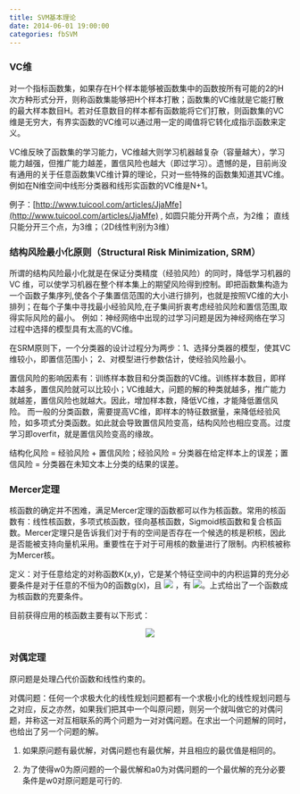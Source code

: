 ```yaml
---
title: SVM基本理论
date: 2014-06-01 19:00:00
categories: fbSVM
---
```


<script type="text/javascript" src="http://cdn.mathjax.org/mathjax/latest/MathJax.js?config=default"></script>

### VC维

   对一个指标函数集，如果存在H个样本能够被函数集中的函数按所有可能的2的H次方种形式分开，则称函数集能够把H个样本打散；函数集的VC维就是它能打散的最大样本数目H。若对任意数目的样本都有函数能将它们打散，则函数集的VC维是无穷大，有界实函数的VC维可以通过用一定的阈值将它转化成指示函数来定义。
     
   VC维反映了函数集的学习能力，VC维越大则学习机器越复杂（容量越大），学习能力越强，但推广能力越差，置信风险也越大（即过学习）。遗憾的是，目前尚没有通用的关于任意函数集VC维计算的理论，只对一些特殊的函数集知道其VC维。例如在N维空间中线形分类器和线形实函数的VC维是N+1。

   例子：[http://www.tuicool.com/articles/JjaMfe](http://www.tuicool.com/articles/JjaMfe) , 如圆只能分开两个点，为2维； 直线只能分开三个点，为3维；（2D线性判别为3维）


### 结构风险最小化原则（Structural Risk Minimization, SRM）

   所谓的结构风险最小化就是在保证分类精度（经验风险）的同时，降低学习机器的 VC 维，可以使学习机器在整个样本集上的期望风险得到控制。即把函数集构造为一个函数子集序列,使各个子集置信范围的大小进行排列，也就是按照VC维的大小排列；在每个子集中寻找最小经验风险,在子集间折衷考虑经验风险和置信范围,取得实际风险的最小。  例如：神经网络中出现的过学习问题是因为神经网络在学习过程中选择的模型具有太高的VC维。
   
   在SRM原则下，一个分类器的设计过程分为两步：1、选择分类器的模型，使其VC维较小，即置信范围小； 2、对模型进行参数估计，使经验风险最小。

   置信风险的影响因素有：训练样本数目和分类函数的VC维。训练样本数目，即样本越多，置信风险就可以比较小；VC维越大，问题的解的种类就越多，推广能力就越差，置信风险也就越大。因此，增加样本数，降低VC维，才能降低置信风险。 而一般的分类函数，需要提高VC维，即样本的特征数据量，来降低经验风险，如多项式分类函数。如此就会导致置信风险变高，结构风险也相应变高。过度学习即overfit，就是置信风险变高的缘故。

   结构化风险 = 经验风险 + 置信风险；经验风险 =  分类器在给定样本上的误差；置信风险 = 分类器在未知文本上分类的结果的误差。


### Mercer定理

   核函数的确定并不困难，满足Mercer定理的函数都可以作为核函数。常用的核函数有：线性核函数，多项式核函数，径向基核函数，Sigmoid核函数和复合核函数。Mercer定理只是告诉我们对于有的空间是否存在一个候选的核是积核，因此是否能被支持向量机采用。重要性在于对于可用核的数量进行了限制。内积核被称为Mercer核。

   定义：对于任意给定的对称函数K(x,y)，它是某个特征空间中的内积运算的充分必要条件是对于任意的不恒为0的函数g(x)，且 <img src="http://latex.codecogs.com/gif.latex? \int{g(x)^2 dx}  < \infty"/> ，有  <img src="http://latex.codecogs.com/gif.latex? \int {K(x,y)g(x)g(y)dxdy \geqslant 0}"/>。上式给出了一个函数成为核函数的充要条件。

   目前获得应用的核函数主要有以下形式：

<center><img src="{{ site.baseurl }}/images/pdBase/svm1.png"></center>

### 对偶定理

   原问题是处理凸代价函数和线性约束的。

   对偶问题：任何一个求极大化的线性规划问题都有一个求极小化的线性规划问题与之对应，反之亦然，如果我们把其中一个叫原问题，则另一个就叫做它的对偶问题，并称这一对互相联系的两个问题为一对对偶问题。在求出一个问题解的同时，也给出了另一个问题的解。

1. 如果原问题有最优解，对偶问题也有最优解，并且相应的最优值是相同的。  

2. 为了使得w0为原问题的一个最优解和a0为对偶问题的一个最优解的充分必要条件是w0对原问题是可行的.

